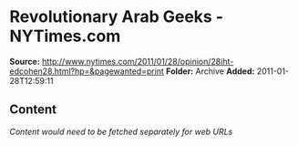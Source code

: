 # Revolutionary Arab Geeks - NYTimes.com

**Source:** http://www.nytimes.com/2011/01/28/opinion/28iht-edcohen28.html?hp=&pagewanted=print
**Folder:** Archive
**Added:** 2011-01-28T12:59:11




## Content
*Content would need to be fetched separately for web URLs*
